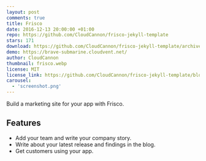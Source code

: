 ```yaml
---
layout: post
comments: true
title: Frisco
date: 2016-12-13 20:00:00 +01:00
repo: https://github.com/CloudCannon/frisco-jekyll-template
stars: 171
download: https://github.com/CloudCannon/frisco-jekyll-template/archive/master.zip
demo: https://brave-submarine.cloudvent.net/
author: CloudCannon
thumbnail: frisco.webp
license: MIT
license_link: https://github.com/CloudCannon/frisco-jekyll-template/blob/master/LICENSE
carousel:
  - 'screenshot.png'
---
```


Build a marketing site for your app with Frisco.

## Features

* Add your team and write your company story.
* Write about your latest release and findings in the blog.
* Get customers using your app.
